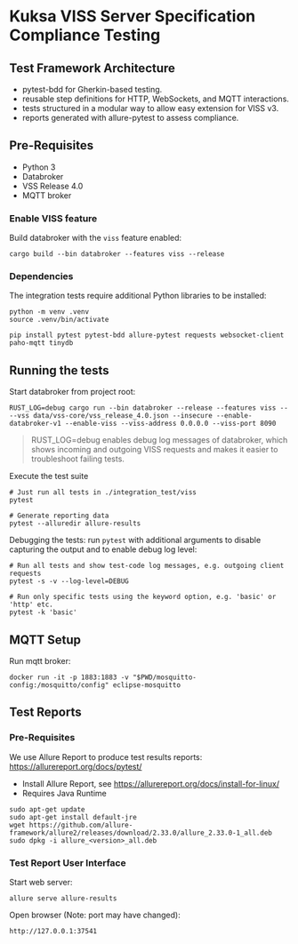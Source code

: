 # Kuksa VISS Server Specification Compliance Testing

## Test Framework Architecture

- pytest-bdd for Gherkin-based testing.
- reusable step definitions for HTTP, WebSockets, and MQTT interactions.
- tests structured in a modular way to allow easy extension for VISS v3.
- reports generated with allure-pytest to assess compliance.

## Pre-Requisites

- Python 3
- Databroker
- VSS Release 4.0
- MQTT broker

### Enable VISS feature

Build databroker with the `viss` feature enabled:

```
cargo build --bin databroker --features viss --release
```

### Dependencies

The integration tests require additional Python libraries to be installed:

```
python -m venv .venv
source .venv/bin/activate

pip install pytest pytest-bdd allure-pytest requests websocket-client paho-mqtt tinydb
```

## Running the tests

Start databroker from project root:
```
RUST_LOG=debug cargo run --bin databroker --release --features viss -- --vss data/vss-core/vss_release_4.0.json --insecure --enable-databroker-v1 --enable-viss --viss-address 0.0.0.0 --viss-port 8090
```

> RUST_LOG=debug enables debug log messages of databroker, which shows incoming and outgoing VISS requests and makes it easier to troubleshoot failing tests.

Execute the test suite
```
# Just run all tests in ./integration_test/viss
pytest

# Generate reporting data
pytest --alluredir allure-results
```

Debugging the tests: run `pytest` with additional arguments to disable capturing the output and to enable debug log level:
```
# Run all tests and show test-code log messages, e.g. outgoing client requests
pytest -s -v --log-level=DEBUG

# Run only specific tests using the keyword option, e.g. 'basic' or 'http' etc.
pytest -k 'basic'
```

## MQTT Setup

Run mqtt broker:
```
docker run -it -p 1883:1883 -v "$PWD/mosquitto-config:/mosquitto/config" eclipse-mosquitto
```


## Test Reports

### Pre-Requisites

We use Allure Report to produce test results reports: https://allurereport.org/docs/pytest/

- Install Allure Report, see https://allurereport.org/docs/install-for-linux/
- Requires Java Runtime

```
sudo apt-get update
sudo apt-get install default-jre
wget https://github.com/allure-framework/allure2/releases/download/2.33.0/allure_2.33.0-1_all.deb
sudo dpkg -i allure_<version>_all.deb
```

### Test Report User Interface

Start web server:
```
allure serve allure-results
```

Open browser (Note: port may have changed):
```
http://127.0.0.1:37541
```
